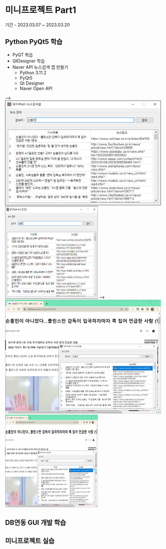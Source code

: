 # 미니프로젝트 Part1
기간 - 2023.03.07 ~ 2023.03.20

## Python PyQt5 학습
- PyQT 복습
- QtDesigner 학습
- Naver API 뉴스검색 앱 만들기
  - Python 3.11.2
  - PyQt5
  - Qt Designer
  - Naver Open API


--> ![네이버 뉴스앱](https://raw.githubusercontent.com/SoYoungHW/miniprojects/main/images/navernews.png)
<img src="https://raw.githubusercontent.com/SoYoungHW/miniprojects/main/images/navernews.png" width="300" height="300"/>
--> ![네이버 뉴스앱](https://raw.githubusercontent.com/SoYoungHW/miniprojects/main/images/naverNews02.png)
<img src="https://raw.githubusercontent.com/SoYoungHW/miniprojects/main/images/naverNews02.png" width="300" height="300"/>


## DB연동 GUI 개발 학습

## 미니프로젝트 실습
